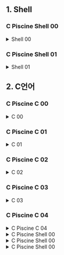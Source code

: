 ## 1. Shell

### C Piscine Shell 00

<!--
<details>
<summary> C Piscine Shell 00  </summary>
<div markdown="1">

</div>
</details>
----------------------
-->

<details>
<summary> Shell 00  </summary>
<div markdown="1">


1. **Exercise 00**

- **cat명령어를 사용하여 지정된 파일에 내용을 확인**
    - e 옵션을 주면 개행 여부도 확인이 가능하다
2. **Exercise 01**

    - **ls명령어로 현재 경로에 있는 폴더 및 파일을 확인하고 정보를 수정**
        - l 옵션 : 퍼미션(권한)정보, 소유권, 소유그룹, 파일(폴더)용량, 생성날짜, 파일(폴더)이름
        
        --# 파일의 경우 퍼미션(권한)정보 앞에 '-'로 표시가 되며 폴더의 경우 'd'로 표시가 된다.  
        --# chmod 명령어로 퍼미션 정보를 수정이 가능하다 4:read, 2:write, 1:execute
        
3. **Exercise 02**

    - **폴더 및 파일을 만들어 해당 파일 및 폴더와 하드링크, 소프트(심볼릭)링크를 연결**
        - 하드링크
            - 바로가기와 비슷하지만 파일이 아닌 원본 파일이 가르키는 파일시스템 데이터를 가르키며 원본이 삭제되어도 유지가 된다는 특징이 존재한다.
            - 하드링크는 원본과 i-node 번호가 같고 링크 개수가 증가
            - 사용법
                
                ```bash
                ln 원본파일 하드링크파일
                ```
                
        - 소프트링크
            - 바로가기라고 생각하면 된다. 원본이 삭제되면 하드링크와 달리 사용이 불가능하다.
            - 소프트링크는 원본과 i-node 번호가 다르고 링크 개수도 증가하지 않는다.
            - 사용법
                
                ```bash
                ln -s 원본파일 하드링크파일
                ```
                
        
        —# touch -t 옵션을 사용하면 파일에 시간 수정이 가능 (년원일시간)
        
        ```bash
        touch -t 202301011212 파일명
        ```
    

    
        —# touch -h -t 옵션을 사용하면 심볼릭 파일에도 적용 가능
        
        ```bash
        touch -h -t 202301011212 파일명
        ```
        
4. **Exercise 03**

- **ssh-keygen 프로그램을 사용하여 공개키와 개인키 생성**
    - Key 생성 방법
        
        ```bash
        cd ~/.ssh #-- ssh 정보가 저장되어 있는 디렉토리로 이동
        ssh-keygen #-- 기본적으로 내장된 keygen 프로그램을 이용하여 개인키와 공용키 발급
        ls #-- 해당 명령어로 .pub 공용키 내용 확인
        ```
        
    - 공개키는 git 저장소에 등록하고 개인키는 자신이 보관 한다.
    - 개인키를 통해 ssh 접속 후 개인키와 매칭되는 공개키를 이용하여 저장소에 접근이 가능.

5. **Exercise 04**

- l**s 명령에서 여러가지 옵션을 사용**
    - -t : 출력 결과를 파일의 수정시간으로 정렬
    - -m : 파일을 ‘,’로 구분함
    - -p : 폴더를 ‘/’로 구분함
    - 현재 경로에 있는 파일 및 디렉토리를 파일 수정시간으로 정렬하고 파일을  ‘,’로 구분하며 폴더는 ‘/’로 구분하는 방법
        
        ```bash
        ls -tmp
        ```
        
    
6. **Exercise 05**

- **git log 명령어를 이용하여 커밋 log 확인**
    - -n : n개만큼의 커밋 로그 확인 가능
    - —pretty =”{foramt}” : 특정 format을 지정하여 출력
        
        —# 포멧 종류
        
        - %H : 커밋 ID만을 보여줌
        - %h : 축약된 형태의 커밋 ID만을 보여줌
        - %an : 저자 이메일
        - %cd : 커밋 날짜

```bash
git log -5 --pretty ="%H"
//# 최근 5개의 커밋 ID만을 보여줌
```

7. **Exercise 06**

- **git ls files 명령어를 이용하여 현재 작업공간에 있는 파일들 확인**
    - —others 옵션 : Staging에 올라가지 않은 파일도 확인.
    - —ignore 옵션 : git ignore에 올라간 목록을 확인, 단독으로 사용이 불가능
        - —exclude-standard 옵션을 사용 (git ignore파일의 규칙을 따르며, 표준 git ignore를 추가한다.)

```bash
git ls files --others --ignore --exclude-standard
```

8. **Exercise 07**

- **두 파일간의 차이점과 수정내용을 패치 적용**
    - 문장이 들어 있는 a파일과 수정 사항이 들어있는 .diff파일을 patch 명령어를 사용하여 그 결과를 b 파일에 저장

```bash
patch a sw.diff -o b
```

7. **Exercise 08**

- **find 명령어는 특정 타입의 데이터들을 찾아주는 명령어**
    - type -f : 파일타입만을 찾음
    - -name “원하는패턴” : 원하는 패턴의 이름을 찾아줌 연
        
        ```bash
        \( -name "#*#" -or -name "*~"\)
        #-- 연속적으로 사용시 괄호 안에 넣어서 -or 옵션을 주면 된다.
        #-- 리눅스에서 괄호 사용시 탈출문자 '\'를 사용하여 구분해야 함
        ```
        
    - print : 찾은 파일들을 출력
    - delete : 찾은 파일들을 삭제
    
    ```bash
    find -type f \( -name "#*#" -or -name "*~"\) -print -delete
    ```
    
8. **Exercise 09**

- **file 명령어는 지정된 파일의 타입을 확인할 수 있다.**
    - -m : 지정된 magic 파일을 이용하여 타입을 확인
    
    —# magic 파일 구조 : [바이트수][자료형][찾을문자열]반환타입형식
    
    ```bash
    41 string 42 42 file
    ```
    
    ```bash
    file -m "매직파일" "찾고자하는유형의 파일"
    ```
    
    
</div>
</details>

### C Piscine Shell 01

<details>
<summary> Shell 01  </summary>
<div markdown="1">

1. **Exercise 01**

- **print_groups : 소속된 그룹의 목록을 표시하는 id 명령어를 이용하면 사용자의 user,group정보를 확인 가능**
    - -G : 모든 그룹 ID들을 출력 가능 → 사용자 번호로 출력이 된다.
    - -n : 사용자 번호 대신 이름으로 출력
    
    —# export를 이용하여 환경변수 설정이 간능하다 
    
    ```bash
    export FT_USER=Hello
    env #-- 등록된 환경변수 정보 확인 가능
    ```
    
    출력된 ID값들을 조건에 맞게 전처리 필요 
    
    —# tr 명령어는 지정한 문자를 변환하거나 삭제하는 명령어
    
    - tr “” “,”  :  공백을 ‘,’로 치환  (tr “바꾸려는 문자”, “바꾸고 싶은 문자”)
    - tr -d ‘\n’ : -d 옵션은 해당 패턴 문자를 삭제한다는 의미 따라서 개행삭제
    
    ```bash
    id -G -n | tr "" "," | tr -d '\n'
    ```
    
2. **Exercise 02**

- **현재 폴더와 그 하위 폴더에 파일 이름이 ‘.sh’ 로 끝나는 모든 파일을 Search 후 파일 이름만 추출**
    - find 명령어를 통해 확장자가 sh인 파일을 찾고 그 찾은 파일을 받아 basename 명령어 실행하며 {}안에 데이터가 전달된다.
    
    —# basename : 해당 파일의 경로는 제외하고 오직 파일의 이름만을 가져옴
    
    ```bash
    find . -type -f -name '*.sh' -exec basename {} \;
    ```
    
    —# cut 명령어를 이용하여 원하는 데이터 전처리 가능 
    
    - -d : 원하는 패턴에 맞게 데이터 분할이 가능하며 -f 옵션으로 원하는 필드 추출 가능
    
    ```bash
    cit -d '.' -f 1
    #-- 마침표로 필드를 구분하며 그 중 1번째 필드를 가져오며 필드 번호의 시작은 0이 아닌 1
    ```
    
3. **Exercise 03**

- **현재 폴더와 그 하위 폴더에 파일 및 폴더의 개수를 확인**
    - find 명령어를 이용 하여 현재 모든 파일 및 폴더를 추출
    
    —# wc 명령어는 word count의 약자로 파일안에 정보뿐 아니라 파일 수 계산에서도 사용 가능
    
    - - l : 현재 word의 행의 개수를 알려준다. 파일 정보들의 행의 개수이기 때문에 결국 파일의 개수라는 의미
    - 위 명령어를 통해 나온 결과값의 앞의 공백을 모두 제거 → sed ‘s/ //g’
    
    —# sed 
    
    ```bash
    find . -type -f | wc -l | sed 's/ //g'
    ```
    
4. **Exercise 04**

- **컴퓨터의 MAC 주소 확인**
    
    —# MAC주소란 : 하드웨어 주소라고도 하며 IP와 달리 고정된 주소이다.
    
    - ip 주소 : 도로명, 주소, 이름 등 언제든지 변경이 가능하다.
    - MAC 주소 : 주민번호와 같이 한 번 생성되면 변경이 불가능한 고정된 값이며 하드웨어 주소라고도 한다.
        - MAC주소 ⇒  ehter
    - ifconfig : 컴퓨터에  있는 인터넷(네트워크) 관련된 정보 확인 가능
    - grep -w “text” : 원하는 text만 추출하며 -w 옵션이 있으면 정확히 일치해야만 추출
    - cut -d “ “ -f 2 : 추출된 정보들을 스페이스를 기준으로 필드를 나누고 그 중 2번째 필드 추출
    
    ```bash
    ifconfig | grep -w "ether" | cut -d " " -f 2
    ```
    
5. **Exercise 04**

- **컴퓨터의 MAC 주소 확인**
    
    —# MAC주소란 : 하드웨어 주소라고도 하며 IP와 달리 고정된 주소이다.
    
    - ip 주소 : 도로명, 주소, 이름 등 언제든지 변경이 가능하다.
    - MAC 주소 : 주민번호와 같이 한 번 생성되면 변경이 불가능한 고정된 값이며 하드웨어 주소라고도 한다.
        - MAC주소 ⇒  ehter
    - ifconfig : 컴퓨터에  있는 인터넷(네트워크) 관련된 정보 확인 가능
    - grep -w “text” : 원하는 text만 추출하며 -w 옵션이 있으면 정확히 일치해야만 추출
    - cut -d “ “ -f 2 : 추출된 정보들을 스페이스를 기준으로 필드를 나누고 그 중 2번째 필드 추출
    
    ```bash
    ifconfig | grep -w "ether" | cut -d " " -f 2
    ```
    
6. **Exercise 05**

- **파일 생성 규칙을 무시한 채 파일을 만드는 과제 (파일 생성 규칙 → 특수문자 사용금지)**
- 42이라는 문자열만 포함하는 크기가 2바이트인 파일 생생
    
    —# 리눅스에서 특수문자는 각각 다른  특수한 기능들이 있다 여기서 단순히 문자라는 걸 알려주려면 특수문자앞에 ‘\’ (백슬래쉬)를 넣어 일반 문자라는 표시를 해줘야 한다.
    
    - 이스케이프 문자를 사용하여 각각의 특수문자를 단순한 문자열로 인식
    - echo -n “원하는데이터” > “파일명” :  원하는데이터로 파일을 만드는데 개행은 제거
    
    ```bash
    echo -n 42 > \"\\\?\$\*\'\MaRViN\'\*\$\?\\\"
    ```
    
7. **Exercise 06**

- **ls -l 명령어의 첫 번째 행부터 시작하여 한 줄 걸러 보여주는 명령어 작성**
    
    —# awk : 데이터를 조작하고 리포트를 생성하기 위한 언어로 다양한 데이터 전처리가 가능하게 도와줌
    
    —# NR : The number of record so far (현재 라인 번호) → cat -n 으로 라인번호 확인 가능
    
    ```bash
    awk 'NR%2!=0' 
    #-- 현재 라인넘버를 몫이 0이 아니면 즉 혹수의 경우는 출력
    ```
    
8. **Exercise 07**

- **cat/etc/passwd 명령어의 출력 결과를 가공하여 출력**
    
    **—# 요구조건** 
    
    1. 주석 삭제
    2. 2번째 행부터 짝수 행만 출력
    3. 각 로그인 정보를 반전하고 알파벳 역순으로 정렬
    4. 환경변수1, 환경변수2를 포함한 그 사이값
    5. 각 로그인은 ‘,’로 구분하며 마지막은 ‘.’로 치환
    - 주석 삭제 ⇒ grep -v ‘^#’  : -v 옵션은 해당 패턴을 제외함
        - 주석은 #으로 시작
    - 2번째 행부터 짝수 ⇒ ex06 과 같음 awk ‘NR%2==0 을 사용
    - 각 로그인 문자열을 반전, 알파벳 역순으로 정렬
        - cut -d ‘:’ -f 1 :  “:” 를 기준으로 필드를 나누며 그 중 1번 필드를 가져옴
        - rev : 문자열 반전
        - sort -r : 알파벳 역순으로 정렬
    - 환경변수1, 환경변수2를 포함한 그 사이값
        
        —# sed -n 시작점 종료지점p: 원하는 시작 인덱스부터 종료 인덱스까지 추출 후 출력 
        
        ```bash
        sed -n ${변수명}, ${변수명}p
        ```
        
    - 각 로그인은 ‘,’로 구분하며 마지막은 ‘.’로 치환
        - 각 로그인은 ‘,’로 구분 → tr ‘\n’ ‘,’ 명령어로 개행을 ‘,’로 구분
        - sed ‘s/,/, /g’ → 기존 변경했던 ‘,’를 ‘, ‘로 치환 (공백 추가)
    - 마지막 ‘,’대신 ‘.’ 사용 → sed ‘s/..$/./g’ 이용하여 마지막 텍스트 ;.;로 치환
    
    —# $은 맨 마지막이라는 의미이며 ..은 맨 마지막부터 2칸 변경 하겠다는 뜻
    
    ```bash
    cat /etc/passwd | grep -v '^#' | awk 'NR%2==0' | cut -d ':' -f 1 | rev | sort -r | sed -n ${FT_LINE1},${FT_LINE2}p | tr '\n' ',' | sed 's/,/, /g' | sed 's/..$/./g' | tr -d "\n"
    ```
    

9. **Exercise 08**

- 주어진 조건에 맞는 진수 변환 후 그 값을 연산하고 또 다른 조건을 밑으로 하는 문자로 출**력**
    
    **—# 요구조건** 
    
    1. “’\"?! “을 밑으로 하는 5진수 NUMBER 1
    2. “mrdoc” 을 밑으로 하는 5진수 NUMBER 2
    3. 위 두 변수를 더하기 연산 
    4. 결과값을 “gtaio luSnemf”을 밑으로 하는 13진수 결과로 출력
    5. 
    - 주석 삭제 ⇒ grep -v ‘^#’  : -v 옵션은 해당 패턴을 제외함
        - 주석은 #으로 시작
    - 2번째 행부터 짝수 ⇒ ex06 과 같음 awk ‘NR%2==0 을 사용
    - 각 로그인 문자열을 반전, 알파벳 역순으로 정렬
        - cut -d ‘:’ -f 1 :  “:” 를 기준으로 필드를 나누며 그 중 1번 필드를 가져옴
        - rev : 문자열 반전
        - sort -r : 알파벳 역순으로 정렬
    - 환경변수1, 환경변수2를 포함한 그 사이값
        
        —# sed -n 시작점 종료지점p: 원하는 시작 인덱스부터 종료 인덱스까지 추출 후 출력 
        
        ```bash
        sed -n ${변수명}, ${변수명}p
        ```
        
    - 각 로그인은 ‘,’로 구분하며 마지막은 ‘.’로 치환
        - 각 로그인은 ‘,’로 구분 → tr ‘\n’ ‘,’ 명령어로 개행을 ‘,’로 구분
        - sed ‘s/,/, /g’ → 기존 변경했던 ‘,’를 ‘, ‘로 치환 (공백 추가)
    - 마지막 ‘,’대신 ‘.’ 사용 → sed ‘s/..$/./g’ 이용하여 마지막 텍스트 ;.;로 치환
    
    —# $은 맨 마지막이라는 의미이며 ..은 맨 마지막부터 2칸 변경 하겠다는 뜻
    
    ```bash
    cat /etc/passwd | grep -v '^#' | awk 'NR%2==0' | cut -d ':' -f 1 | rev | sort -r | sed -n ${FT_LINE1},${FT_LINE2}p | tr '\n' ',' | sed 's/,/, /g' | sed 's/..$/./g' | tr -d "\n"
    ```

</div>
</details>


## 2. C언어

### C Piscine C 00

<details>
<summary> C 00  </summary>
<div markdown="1">


1. **Exercise 00**

- **함수에 인자로 전달받은 값을 write를 이용하여 출력**
    - write : 문자열 단위로 파일에 입력하는 함수
        - 1번째 인자 : 0 → 표준 입력, 1→ 표준 출력, 2→ 표준 에러
        - 2번째 인자 : 문자열 주소
        - 3번째 인자 : 몇 바이트 즉 몇 글자 출력 할지
    
    ```c
    #include <unistd.h>
    
    void    ft_putchar(char c)
     18 {
     19     write(1, &c, 1);
     20 }
    ```
    
    2번째 인자로 받은 값 1글자를 표준 출력(화면에 보이게) 
    
2. **Exercise 01**

- **알파벳 소문자를 오름차순으로 정렬하여 출력**
    - write : 문자열 단위로 파일에 입력하는 함수
        - 1번째 인자 : 0 → 표준 입력, 1→ 표준 출력, 2→ 표준 에러
        - 2번째 인자 : 문자열 주소
        - 3번째 인자 : 몇 바이트 즉 몇 글자 출력 할지
    
    ```c
    #include <unistd.h>
     14 
     15 void    ft_print_alphabet(void);
     16 
     17 void    ft_print_alphabet(void)
     18 {
     19     write(1, "abcdefghijklnmopqrstuvwxyz", 26);
     20 }
    ```
    
    변수를 사용하지 않고 문자열을 바로 입력해도 상관없다.
    

3. **Exercise 02**

- **알파벳 소문자를 내림차순로 정렬하여 출력**
    - write : 문자열 단위로 파일에 입력하는 함수
        - 1번째 인자 : 0 → 표준 입력, 1→ 표준 출력, 2→ 표준 에러
        - 2번째 인자 : 문자열 주소
        - 3번째 인자 : 몇 바이트 즉 몇 글자 출력 할지
    
    ```c
    #include <unistd.h>
     14 
     15 void    ft_print_reverse_alphabet(void);
     16 
     17 void    ft_print_reverse_alphabet(void)
     18 {
     19     write(1, "zyxwvutsrqpomnlkjihgfedcba", 26);
     20 }
    ```
    
    변수를 사용하지 않고 문자열을 바로 입력해도 상관없다.
    
4. **Exercise 03**

- **모든 숫자를 오름차순으로 정렬하여 출력**
    - write : 문자열 단위로 파일에 입력하는 함수
        - 1번째 인자 : 0 → 표준 입력, 1→ 표준 출력, 2→ 표준 에러
        - 2번째 인자 : 문자열 주소
        - 3번째 인자 : 몇 바이트 즉 몇 글자 출력 할지
    
    ```c
    #include <unistd.h>
     14 
     15 void    ft_print_number(void);
     16 
     17 void    ft_print_number(void)
     18 {
     19     write(1, "0123456789", 10);
     20 }
    ```
    
    변수를 사용하지 않고 문자열을 바로 입력해도 상관없다.
    
5. **Exercise 04**

- **입력받은 숫자가 음수인지 양수인지 구분하고 상황에 맞게 출력(조건문 필요)**
    - write : 문자열 단위로 파일에 입력하는 함수
        - 1번째 인자 : 0 → 표준 입력, 1→ 표준 출력, 2→ 표준 에러
        - 2번째 인자 : 문자열 주소
        - 3번째 인자 : 몇 바이트 즉 몇 글자 출력 할지
    
    ```c
    #include <unistd.h>
     14 
     15 void    ft_is_negative(int n);
     16 
     17 void    ft_is_negative(int n)
     18 {
     19     if (n < 0)
     20     {
     21         write(1, 'N', 1);
     22     }
     23     else
     24     {
     25         write(1, 'P', 1);
     26     }
     27 }
    ```
    
6. **Exercise 05**

- **세자릿수의 모두 다른 조합을 오름차순으로 출력**
    - write : 문자열 단위로 파일에 입력하는 함수
        - 1번째 인자 : 0 → 표준 입력, 1→ 표준 출력, 2→ 표준 에러
        - 2번째 인자 : 문자열 주소
        - 3번째 인자 : 몇 바이트 즉 몇 글자 출력 할지
    
    ```c
    #include <unistd.h>
    
    void	ft_print_comb(void);
    /*
    int main(){
    
    	ft_print_comb();
    	return 0;
    }
    */
    
    void	ft_print_comb(void)
    {
    	char	i;
    	char	j;
    	char	k;
    
    	i = '0' - 1;
    	while (i++ < '7')
    	{
    		j = i;
    		while (j++ < '8')
    		{
    			k = j;
    			while (k++ < '9')
    			{
    				write(1, &i, 1);
    				write(1, &j, 1);
    				write(1, &k, 1);
    				if (!(i == '7' && j == '8' && k == '9'))
    					write(1, ", ", 2);
    			}
    		}
    	}
    }
    ```
    
    - 반복문을 사용하여 해결 n값이 정해져 있으므로 10 - n(3) 부터 시작하면 해결이 가능
    - 코드를 단축시키기 위해 조건문 안에 연산자를 사용
        - 이 때 i = -1 부터 시작해야 제대로 출력이 된다.
    
7. **Exercise 06**

- **두자릿수의 모든 조합을 오름차순으로 출력하는 과제**
    - write : 문자열 단위로 파일에 입력하는 함수
        - 1번째 인자 : 0 → 표준 입력, 1→ 표준 출력, 2→ 표준 에러
        - 2번째 인자 : 문자열 주소
        - 3번째 인자 : 몇 바이트 즉 몇 글자 출력 할지
    
    ```c
    #include <unistd.h>
    
    void	ft_print_comb2(void);
    void	print_number(int n);
    
    /*
    int main(){
    	ft_print_comb2();
    	return 0;
    }
    */
    void	print_number(int n)
    {
    	char	str[2];
    
    	str[0] = '0' + n / 10;
    	str[1] = '0' + n % 10;
    	write(1, str, 2);
    }
    
    void	ft_print_comb2(void)
    {
    	int	i;
    	int	j;
    
    	i = 0;
    	while (i < 99)
    	{
    		j = i;
    		while (++j < 100)
    		{
    			print_number(i);
    			write(1, " ", 1);
    			print_number(j);
    			if (i != 98 && j != 100)
    				write(1, ", ", 2);
    		}
    		i++;
    	}
    }
    ```
    
    - 반복문을 사용하여 해결 자릿수가 2개로 고정되어 있으므로 고정값을 넣어 해결이 가능
    
8. **Exercise 07**

- **정수를 문자열로 반환하는 Integer To String 과제**
    - write : 문자열 단위로 파일에 입력하는 함수
        - 1번째 인자 : 0 → 표준 입력, 1→ 표준 출력, 2→ 표준 에러
        - 2번째 인자 : 문자열 주소
        - 3번째 인자 : 몇 바이트 즉 몇 글자 출력 할지
    
    ```c
    #include <unistd.h>
    
    void	ft_putnbr(int nb);
    int		number_len(int nb);
    int		check_minus(int number);
    void	integer_to_string(int nb);
    /*
    int main(){
    	ft_putnbr(-150);
    	return 0;
    }
    */
    
    void	integer_to_string(int nb)
    {
    	char	str[11];
    	int		len;
    	int		temp;
    
    	len = number_len(nb);
    	temp = len;
    	while (nb != 0)
    	{
    		str[len - 1] = '0' + (nb % 10);
    		nb = nb / 10;
    		len--;
    	}
    	write(1, str, temp);
    }
    
    int	check_minus(int number)
    {
    	if (number < 0)
    	{
    		return (1);
    	}
    	else
    		return (0);
    }
    
    int	number_len(int nb)
    {
    	int	len;
    	int	temp;
    
    	len = 0;
    	if (check_minus(nb) == 1)
    	{
    		nb = nb * -1;
    	}
    	temp = nb;
    	while (temp != 0)
    	{
    		len ++;
    		temp = temp / 10;
    	}
    	return (len);
    }
    
    void	ft_putnbr(int nb)
    {
    	int		len;
    	int		check;
    	char	*str;
    
    	str = NULL;
    	len = number_len(nb);
    	if (nb == -2147483648)
    	{
    		write(1, "-", 1);
    		write(1, "2147483648", 10);
    		return ;
    	}
    	if (nb == 0)
    	{
    		write(1, "0", 1);
    		return ;
    	}
    	check = check_minus(nb);
    	if (check == 1)
    	{
    		nb = nb * -1;
    		write(1, "-", 1);
    	}
    	integer_to_string(nb);
    }
    ```
    
    - 주의해야 할 점 음수 최댓값 오버플로
    - 0 예외 처리
    - 길이와 음수를 확인 후 하나씩 char 배열에 담아서 출력해주면 된다.
    
9. **Exercise 08**

- **n값을 입력받아 가능한 조합을 오름차순으로 정렬하여 출력하는 과제**
    - 백트랙킹 알고리즘 사용
    
    ```c
    #include <unistd.h>
    
    void	ft_print_combn(int n);
    int		is_possible(int pre, int curr);
    void	back_tracking(char arr[], int pre, int idx, int node);
    void	print_number(char arr[], int idx);
    /*
    int main(){
        ft_print_combn(3);
        return 0;
    }
    */
    
    int	is_possible(int pre, int curr)
    {
    	if (pre < curr)
    		return (1);
    	else
    		return (0);
    }
    
    void	print_number(char arr[], int idx)
    {
    	write(1, arr, idx);
    	if (10 - idx + '0' != arr[0])
    		write(1, ", ", 2);
    }
    
    void	back_tracking(char arr[], int pre, int idx, int node)
    {
    	int	i;
    
    	i = 0;
    	if (node == 0)
    	{
    		print_number(arr, idx);
    		return ;
    	}
    	while (i < 10)
    	{
    		if (is_possible(pre, i) == 1)
    		{
    			arr[idx] = '0' + i;
    			back_tracking(arr, i, idx + 1, node - 1);
    		}
    		i++;
    	}
    }
    
    void	ft_print_combn(int n)
    {
    	char	arr[10];
    	int		i;
    	int		idx;
    
    	if (n > 10 || n < 0)
    		return ;
    	i = 0;
    	while (i < 10)
    	{
    		idx = 0;
    		arr[idx] = '0' + i;
    		back_tracking(arr, i, idx + 1, n -1);
    		i++;
    	}
    }
    ```
    
    - 상태공간 트리를 이용
    - 조건 : 현재값은 무조건 이전값보다 커야함
    - 가능하다면 높이를 1줄이고 다시 백트랙킹 시작
    - 모든 트랙킹이 완료되었다면 저장되었던 값 출력
    
    
</div>
</details>

### C Piscine C 01

<details>
<summary> C 01 </summary>
<div markdown="1">

</div>
</details>

### C Piscine C 02

<details>
<summary> C 02  </summary>
<div markdown="1">

</div>
</details>

### C Piscine C 03


<details>
<summary> C 03  </summary>
<div markdown="1">

1. **Exercise 00**

- **string.h에 포함되어 있는 strcmp 함수 구현**
    - **strcmp :  (비교할 문자열1, 비교할 문자열 2)**
        - 2개의 문자열을 비교하여 그 차이값(아스키코드)를 반환해주는 함수
    
    ```c
    
    int	ft_strcmp(char *s1, char *s2);
    /*
    int main()
    {
    	char s1[10] = "Hello";
    	char s2[3] = "lo";
    
    	printf("My Function Answer is %d\n", ft_strcmp(s1, s2));
    	printf("C Function Answer is %d\n", strcmp(s1, s2));
    	
    	return 0;
    }
    */
    
    int	ft_strcmp(char *s1, char *s2)
    {
    	int	i;
    
    	i = 0;
    	while (s1[i] != 0 || s2[i] != 0)
    	{
    		if (s1[i] == s2[i])
    		{
    			i++;
    		}
    		else
    			break ;
    	}
    	return ((unsigned char)s1[i] - (unsigned char)s2[i]);
    }
    ```
    
    - 두 개의 문자열중 하나라도 끝날때까지 반복 진행
    - 두 개의 문자가 다르다면불필요한 연산을 멈추고 그 차이값을 반환
    
    —# 주의해야할 점 : s1문자열뿐 아니라 s2문자열이 먼저 끝나는 상황도 조심해야 함
    
1. **Exercise 01**

- **string.h에 포함되어 있는 strnmp 함수 구현**
    - **strncmp :  (비교할 문자열1, 비교할 문자열 2, 크기)**
        - 2개의 문자열을 **주어진 크기**만큼 비교하여 그 차이값(아스키코드)를 반환해주는 함수
    
    ```c
    int	ft_strncmp(char *s1, char *s2, unsigned int n);
    /*
    int main()
    {
    	char s1[15] = "Hello World!!";
    	char s2[15] = "Hello Word!!";
    //	char s1[15] = "Heo !!";
    //	char s2[15] = "Hello Word!!";
    	int n = 3;
    	printf("%d\n", ft_strncmp(s1, s2, n));
    	printf("%d\n", strncmp(s1,s2,n));
    	return 0;
    }
    */
    
    int	ft_strncmp(char *s1, char *s2, unsigned int n)
    {
    	unsigned int	i;
    
    	if (n == 0)
    		return (0);
    	i = 0;
    	while (i < n)
    	{
    		if (!(s1[i] && s2[i]))
    			return ((unsigned char)s1[i] -(unsigned char)s2[i]);
    		if (s1[i] == s2[i])
    			i++;
    		else
    		{
    			i++;
    			break ;
    		}
    	}
    	return (((unsigned char)s1[i -1] - (unsigned char)s2[i -1]));
    }
    ```
    
    - 주어진 크기를 넘어가지 않도록 반복진행
    - **만약 크기가 0이라면 비교할 것이 없으므로 0을 반환**
        - 주어진 크기보다 2개의 문자열의 길이가 더 작고 그 2개의 문자열이 동일한 경우 의미 없는 반복이 지속될 수 있으니 2개의 문자열 모두 비어있다면 반복을 중단
        
        → ex) str1[10] = “ab, str2[10] = “ab”, size = 1000의 경우 의미없는 반복이 수행
        
        → ex) str1[10] = “ab”, str2[10] = “abcde”, size = 1000의 경우 null문자와 ‘c’를 비교하므로 자동으로 break에 걸림
        
    
    —# 주의할 점 : 주어진 크기가 문자열보다 짧을 경우 이를 확인할 수 있어야 함
    
1. **Exercise 02**

- **string.h에 포함되어 있는 strcat 함수 구현**
    - **strcat :  (목적지 문자열 , 소스 문자열 )**
        - **소스문자열을 목적지 문자열 뒤에 붙이는 함수**
    
    ```c
    char	*ft_strcat(char *dest, char *src);
    /*
    int main()
    {
    	char dest[20] = "Hello";
    	char src[20] = " World!!";
    	
    	char dest2[20] = "Hello";
    	char src2[20] = " World!!";
    	printf("my Function Answer : %s\n", ft_strcat(dest, src));
    	printf("C Function Answer : %s\n", strcat(dest2, src2));
    	return 0;
    }
    */
    
    char	*ft_strcat(char *dest, char *src)
    {
    	char	*temp;
    
    	temp = dest;
    	while (*temp != 0)
    		temp++;
    	while (*src != 0)
    	{
    		*temp = *src;
    		temp++;
    		src++;
    	}
    	*temp = '\0';
    	temp = dest;
    	return (temp);
    }
    ```
    
    - 주어진 문자열을 임시 변수에 저장 후 컨트롤
    - 목적지 문자열에 소스 문자열을 더해야하므로 목적지 문자열을 NULL문자까지  가야함
    - 이후 목적지 문자열에 소스 문자열을 하나씩 대입시켜줌
    - 문자열의 마지막은 NULL문자가 들어가야하므로 NULL삽입
    - 임시 변수를 다시 목적지의 첫 주소로 초기화 해주고 반환
    
1. **Exercise 03**

- **string.h에 포함되어 있는 strncat 함수 구현**
    - **strncat :  (목적지 문자열, 소스 문자열, 크기)**
        - 소스문자열을 목적지 문자열에 **주어진 크기**만큼 복사하는 함수
    
    ```c
    
    char	*ft_strncat(char *dest, char *src, unsigned int nb);
    /*
    int main()
    {
    	char dest1[20] = "Hello";
    	char src1[20] = " World";
    
    	char dest2[20] = "Hello";
    	char src2[20] = " World";
    	
    	int n = 15;
    
    	printf("My Func is %s\n", ft_strncat(dest1, src1, n));
    	printf("C  Func is %s\n", strncat(dest2, src2, n));
    
    	return 0;
    }
    */
    
    char	*ft_strncat(char *dest, char *src, unsigned int nb)
    {
    	char				*temp;
    	unsigned int		i;
    
    	i = 0;
    	temp = dest;
    	if (nb == 0)
    		return (dest);
    	while (*temp != 0)
    		temp++;
    	while (i < nb && *(src + i))
    		*temp++ = *(src + i++);
    	*temp = '\0';
    	temp = dest;
    	return (temp);
    }
    ```
    
    - 복사할 크기가 0이라면 예외처리 ( 마지막 while문으로 인해 굳이 할 필요는 없지만 불필요한 연산을 막기위해)
    - 임시 변수에 목적지 문자열에 주소를 담고 NULL까지 포인터 전진
    - 주어진 크기만큼 갔거나 더이상 복사할 소스문자열이 없는 경우 멈춤
        - **소~~스문자열의 부족**으로 **인한 중단** 시 **나머지 부분은 공백**으로 채워주어야 한다.~~
    - **마지막 문자 공백 추가**
    
1. **Exercise 04**

- **string에 있는 특정 문자열을 찾는 함수 구현**
    - **strstr :  (문자열, 문자패턴)**
        - **주어진 문자열에서 특정 문자패턴을 찾아서 문자열의 첫번째 인덱스를 반환**
    
    ```c
    char	*ft_strstr(char *str, char *to_find);
    int		find_string(char *str, char *to_find, int i, int j);
    /*
    int main()
    {
    
    	char	*string1 = "needle in a haystack";
    	char	*string2 = "haystack";
    	printf("My Func Answer is : %s\n", ft_strstr(string1, string2));
    	char	*string_1 = "needle in a haystack";
    	char	*string_2 = "haystack";
    	printf("C  Func Answer is : %s\n", strstr(string_1, string_2));
    	return 0;
    }
    */
    
    int	find_string(char *str, char *to_find, int i, int j)
    {
    	int	check;
    
    	check = 1;
    	while (to_find[j] != 0)
    	{
    		if (*(str + i + j) == to_find[j])
    		{
    			j++;
    			check = 1;
    		}
    		else
    		{
    			check = 0;
    			break ;
    		}
    	}
    	return (check);
    }
    
    char	*ft_strstr(char *str, char *to_find)
    {
    	int	i;
    	int	check;
    
    	if (*to_find == 0)
    		return (str);
    	i = 0;
    	while (*(str + i) != 0)
    	{
    		check = 0;
    		if (*(str + i) == to_find[0])
    			check = find_string(str, to_find, i, 1);
    		if (check == 1)
    			return (str + i);
    		i++;
    	}
    	return (0);
    }
    ```
    
    - 주어진 문자패턴이 NULL인 경우 본래 문자를 반환
    - 문자열을 하나씩 탐색시작
        - 탐색한 문자열이 문자패턴의 첫글자와 일치한다면 find_string함수 실행
    - find_string(문자열, 문자패턴, 탐색한 문자열의 패턴 시작, 0);
        - 문자패턴이 0부터 시작이고 이미 일치했다는 사실을 알고있으므로 1증가한 상태에서부터 문자패턴 탐색 시작
            - i : 현재 문자열 과 다음 문자열의 패턴이 동일하다면 flag =1, 전진
            - 틀리다면 플래그 = 0, 중단
        - 모든 패턴을 탐색했을 때도 중단되지 않았다면 문자를 찾음
    
1. **Exercise 05**

- **string에 있는 원하는 길이만큼의 문자열을 더해주는 함수 구현**
    - **strlcat :  (목적지 문자열, 소스문자열,  크기 )**
        - 목적지 문자열에 소스문자열을 주어진 크기만큼 더해주는 함수이며 반환값은 int
        - **여기서 크기는 반드시 목적지 문자열 + 소스 문자열 + NULL문자가 포함되는 길이  이상이어야한다.**
    
    ```c
    unsigned int	ft_strlcat(char *dest, char *src, unsigned int size);
    int				str_len(char *str);
    /*
    int main()
    {
    
    	char dest[20] = "123";
    	char src[20] = "456789";
    
    	char dest1[20] = "123";
    	char src2[20] = "456789";
    
    	int size = 7;
    	printf("My F Answer is : %u \n", ft_strlcat(dest, src, size));
    	printf("My F Answer is : %s \n",dest);
    	printf("C  F Answer is : %lu \n", strlcat(dest1, src2, size));
    	printf("C  F Answer is : %s \n", dest1);
    	return 0;
    }
    */
    
    int	str_len(char *str)
    {
    	char	*temp;
    	int		len;
    
    	temp = str;
    	len = 0;
    	while (*temp != 0)
    	{
    		len++;
    		temp++;
    	}
    	return (len);
    }
    
    unsigned int	ft_strlcat(char *dest, char *src, unsigned int size)
    {
    	unsigned int	i;
    	unsigned int  dest_len;
    	unsigned int  src_len;
    
    	dest_len = str_len(dest);
    	src_len = str_len(src);
    	i = 0;
    	if (size <= dest_len)
    		return (src_len + size);
    	while (i + dest_len + 1 < size)
    	{
    		dest[dest_len + i] = src[i];
    		i++;
    	}
    	dest[dest_len + i] = '\0';
    	return (src_len + dest_len);
    }
    ```
    
    - 만약 주어진 크기가 목적지 문자열 조차 담지 못하는 크기가 주어진다면 아무런 행동도 하지 않고 (소스 문자열의 길이 + 크기) 반환
    - 주어진 크기가 충분하다면 목적지 문자열에 해당 소스문자열을 하나씩 대입
    
    —# 여기서 크기는 NULL문자를 보장해주기 때문에 크기는 항상 -1을 해야한다.
    
    - 마지막에는 NULL문자를 반환
        - 정상 종료 시 소스 문자열 + 목적지 문자열을 반환


</div>
</details>

### C Piscine C 04
<details>
<summary> C Piscine C 04  </summary>
<div markdown="1">

</div>
</details>

<details>
<summary> C Piscine Shell 00  </summary>
<div markdown="1">

</div>
</details>


<details>
<summary> C Piscine Shell 00  </summary>
<div markdown="1">

</div>
</details>

<details>
<summary> C Piscine Shell 00  </summary>
<div markdown="1">

</div>
</details>

<!--
<details>
<summary> C Piscine Shell 00  </summary>
<div markdown="1">

</div>
</details>
----------------------
-->
